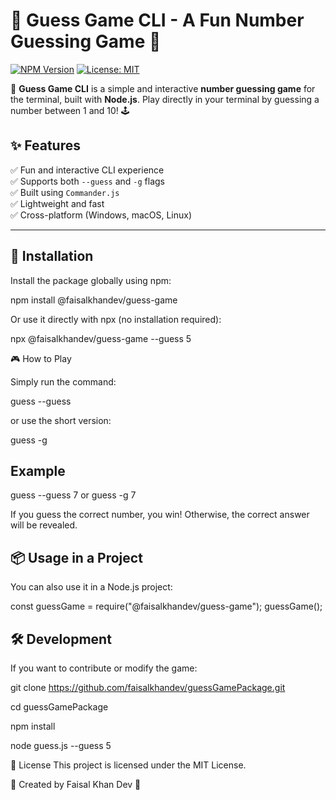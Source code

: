 # 🎯 Guess Game CLI - A Fun Number Guessing Game 🎯

[![NPM Version](https://img.shields.io/npm/v/@faisalkhandev/guess-game.svg?style=flat-square)](https://www.npmjs.com/package/@faisalkhandev/guess-game)
[![License: MIT](https://img.shields.io/badge/License-MIT-green.svg)](https://opensource.org/licenses/MIT)

🚀 **Guess Game CLI** is a simple and interactive **number guessing game** for the terminal, built with **Node.js**. Play directly in your terminal by guessing a number between 1 and 10! 🕹️

## **✨ Features**

✅ Fun and interactive CLI experience  
✅ Supports both `--guess` and `-g` flags  
✅ Built using `Commander.js`  
✅ Lightweight and fast  
✅ Cross-platform (Windows, macOS, Linux)

---

## **📌 Installation**

Install the package globally using npm:

npm install @faisalkhandev/guess-game

Or use it directly with npx (no installation required):

npx @faisalkhandev/guess-game --guess 5

🎮 How to Play

Simply run the command:

guess --guess <number>

or use the short version:

guess -g <number>

## Example

guess --guess 7
or
guess -g 7

If you guess the correct number, you win! Otherwise, the correct answer will be revealed.

## 📦 Usage in a Project

You can also use it in a Node.js project:

const guessGame = require("@faisalkhandev/guess-game");
guessGame();

## 🛠️ Development

If you want to contribute or modify the game:

git clone https://github.com/faisalkhandev/guessGamePackage.git

cd guessGamePackage

npm install

node guess.js --guess 5

📝 License
This project is licensed under the MIT License.

📌 Created by Faisal Khan Dev 🚀

